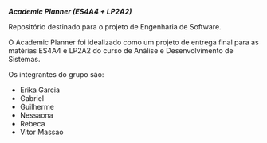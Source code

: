 ***Academic Planner (ES4A4 + LP2A2)***

Repositório destinado para o projeto de Engenharia de Software.

O Academic Planner foi idealizado como um projeto de entrega final para as matérias ES4A4 e LP2A2 do curso de Análise e Desenvolvimento de Sistemas.

Os integrantes do grupo são: 

* Erika Garcia 
* Gabriel 
* Guilherme
* Nessaona
* Rebeca
* Vitor Massao
